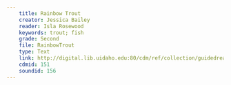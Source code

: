 ```yaml
---
    title: Rainbow Trout
    creator: Jessica Bailey
    reader: Isla Rosewood
    keywords: trout; fish
    grade: Second
    file: RainbowTrout
    type: Text
    link: http://digital.lib.uidaho.edu:80/cdm/ref/collection/guidedread/id/151
    cdmid: 151
    soundid: 156
---
```

